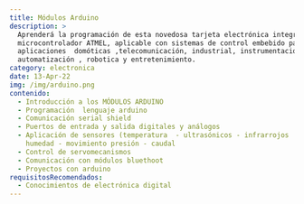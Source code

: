 ```yaml
---
title: Módulos Arduino
description: >
  Aprenderá la programación de esta novedosa tarjeta electrónica integrada con
  microcontrolador ATMEL, aplicable con sistemas de control embebido para
  aplicaciones  domóticas ,telecomunicación, industrial, instrumentación ,
  automatización , robotica y entretenimiento.
category: electronica
date: 13-Apr-22
img: /img/arduino.png
contenido:
  - Introducción a los MÓDULOS ARDUINO
  - Programación  lenguaje arduino
  - Comunicación serial shield
  - Puertos de entrada y salida digitales y análogos
  - Aplicación de sensores (temperatura  - ultrasónicos - infrarrojos   - color
    humedad - movimiento presión - caudal
  - Control de servomecanismos
  - Comunicación con módulos bluethoot
  - Proyectos con arduino
requisitosRecomendados:
  - Conocimientos de electrónica digital
---
```

